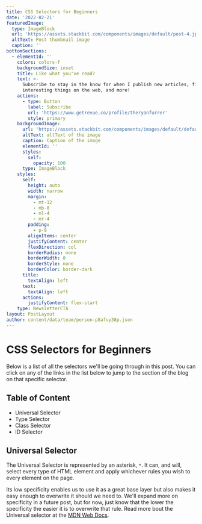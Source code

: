 ```yaml
---
title: CSS Selectors for Beginners
date: '2022-02-21'
featuredImage:
  type: ImageBlock
  url: 'https://assets.stackbit.com/components/images/default/post-4.jpeg'
  altText: Post thumbnail image
  caption: ''
bottomSections:
  - elementId: ''
    colors: colors-f
    backgroundSize: inset
    title: Like what you've read?
    text: >-
      Subscribe to stay in the know for when I publish new articles, find
      interesting things on the web, and more!
    actions:
      - type: Button
        label: Subscribe
        url: 'https://www.getrevue.co/profile/theryanfurrer'
        style: primary
    backgroundImage:
      url: 'https://assets.stackbit.com/components/images/default/default-image.png'
      altText: altText of the image
      caption: Caption of the image
      elementId: ''
      styles:
        self:
          opacity: 100
      type: ImageBlock
    styles:
      self:
        height: auto
        width: narrow
        margin:
          - mt-12
          - mb-8
          - ml-4
          - mr-4
        padding:
          - p-9
        alignItems: center
        justifyContent: center
        flexDirection: col
        borderRadius: none
        borderWidth: 0
        borderStyle: none
        borderColor: border-dark
      title:
        textAlign: left
      text:
        textAlign: left
      actions:
        justifyContent: flex-start
    type: NewsletterCTA
layout: PostLayout
author: content/data/team/person-p8afuy38p.json
---
```

# CSS Selectors for Beginners
Below is a list of all the selectors we'll be going through in this post. You can click on any of the links in the list below to jump to the section of the blog on that specific selector.

## Table of Content
* Universal Selector
* Type Selector
* Class Selector
* ID Selector

## Universal Selector

The Universal Selector is represented by an asterisk, `*`. It can, and will, select every type of HTML element and apply whichever rules you wish to every element on the page.

Its low specificity enables us to use it as a great base layer but also makes it easy enough to overwrite it should we need to. We'll expand more on specificity in a future post, but for now, just know that the lower the specificity the easier it is to overwrite that rule. Read more bout the Universal selector at the [MDN Web Docs](https://developer.mozilla.org/en-US/docs/Web/CSS/Universal_selectors).